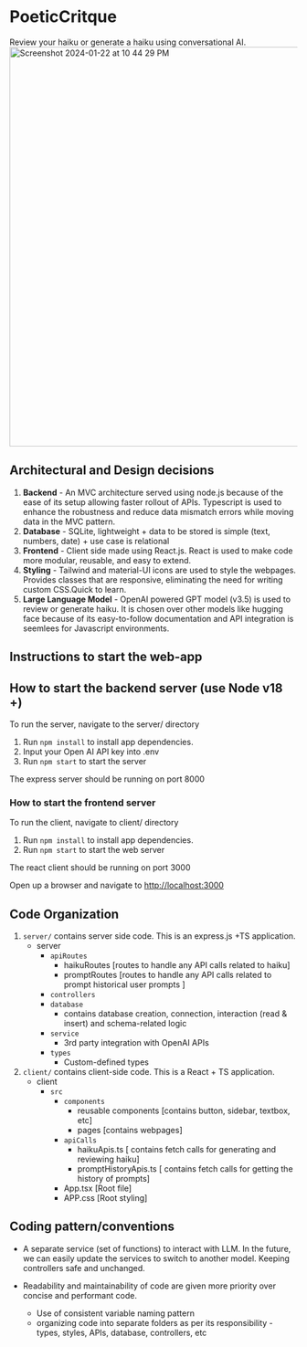 # PoeticCritque

Review your haiku or generate a haiku using conversational AI.
<img width="700" alt="Screenshot 2024-01-22 at 10 44 29 PM" src="https://github.com/pallav100/PoeticCritique/assets/25646444/372a355b-e787-4eee-a6d3-8deacf18789a">


## Architectural and Design decisions

1. __Backend__ - An MVC architecture served using node.js because of the ease of its setup allowing faster rollout of APIs. Typescript is used to enhance the robustness and reduce data mismatch errors while moving data in the MVC pattern.
2. __Database__ - SQLite, lightweight + data to be stored is simple (text, numbers, date) + use case is relational
3. __Frontend__ - Client side made using React.js. React is used to make code more modular, reusable, and easy to extend.
4. __Styling__ - Tailwind and material-UI icons are used to style the webpages. Provides classes that are responsive, eliminating the need for writing custom CSS.Quick to learn.
5. __Large Language Model__ - OpenAI powered GPT model (v3.5) is used to review or generate haiku. It is chosen over other models like hugging face because of its easy-to-follow documentation and API integration is seemlees for Javascript environments. 


## Instructions to start the web-app 

## How to start the backend server (use Node v18 +)

To run the server, navigate to the server/ directory

1. Run ```npm install``` to install app dependencies.
2. Input your Open AI API key into .env
3. Run ```npm start``` to start the server

The express server should be running on port 8000


### How to start the frontend server

To run the client, navigate to client/ directory

1. Run ```npm install``` to install app dependencies.
2. Run ```npm start``` to start the web server

The react client should be running on port 3000

Open up a browser and navigate to [http://localhost:3000](http://localhost:3000)

## Code Organization

1. `server/` contains server side code. This is an express.js +TS application.
    - server
        - `apiRoutes`
            - haikuRoutes [routes to handle any API calls related to haiku]
            - promptRoutes [routes to handle any API calls related to prompt historical user prompts ]
        - `controllers`
        - `database`
            - contains database creation, connection, interaction (read & insert) and schema-related logic
        - `service`
            - 3rd party integration with OpenAI APIs
        - `types`
            - Custom-defined types
2. `client/` contains client-side code. This is a React + TS application.
    - client
        - `src`
            - `components`
                - reusable components [contains button, sidebar, textbox, etc]
                - pages [contains webpages]
            - `apiCalls` 
                - haikuApis.ts [ contains fetch calls for generating and reviewing haiku]
                - promptHistoryApis.ts [ contains fetch calls for getting the history of prompts]
            - App.tsx [Root file]
            - APP.css [Root styling]

## Coding pattern/conventions

- A separate service (set of functions) to interact with LLM. In the future, we can easily update the services to switch to another model. Keeping controllers safe and unchanged.

- Readability and maintainability of code are given more priority over concise and performant code.
  - Use of consistent variable naming pattern
  - organizing code into separate folders as per its responsibility - types, styles, APIs, database, controllers, etc
